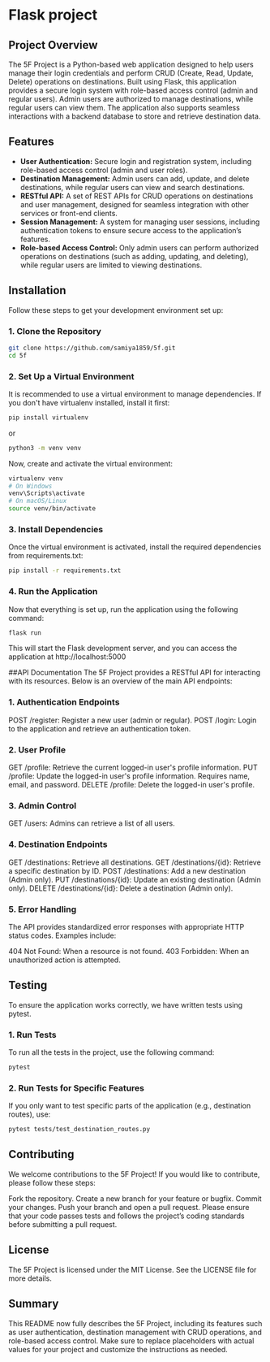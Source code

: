 # Flask project

## Project Overview

The 5F Project is a Python-based web application designed to help users manage their login credentials and perform CRUD (Create, Read, Update, Delete) operations on destinations. Built using Flask, this application provides a secure login system with role-based access control (admin and regular users). Admin users are authorized to manage destinations, while regular users can view them. The application also supports seamless interactions with a backend database to store and retrieve destination data.


## Features

- **User Authentication:** Secure login and registration system, including role-based access control (admin and user roles).
- **Destination Management:** Admin users can add, update, and delete destinations, while regular users can view and search destinations.
- **RESTful API:** A set of REST APIs for CRUD operations on destinations and user management, designed for seamless integration with other services or front-end clients.
- **Session Management:** A system for managing user sessions, including authentication tokens to ensure secure access to the application’s features.
- **Role-based Access Control:** Only admin users can perform authorized operations on destinations (such as adding, updating, and deleting), while regular users are limited to viewing destinations.

## Installation

Follow these steps to get your development environment set up:

### 1. Clone the Repository

```bash
git clone https://github.com/samiya1859/5f.git
cd 5f
```
### 2. Set Up a Virtual Environment
It is recommended to use a virtual environment to manage dependencies. If you don't have virtualenv installed, install it first:
```bash
pip install virtualenv
```
or
```bash
python3 -m venv venv
```
Now, create and activate the virtual environment:
```bash
virtualenv venv
# On Windows
venv\Scripts\activate
# On macOS/Linux
source venv/bin/activate
```
### 3. Install Dependencies
Once the virtual environment is activated, install the required dependencies from requirements.txt:
```bash
pip install -r requirements.txt
```
### 4. Run the Application
Now that everything is set up, run the application using the following command:
```bash
flask run
```
This will start the Flask development server, and you can access the application at http://localhost:5000

##API Documentation
The 5F Project provides a RESTful API for interacting with its resources. Below is an overview of the main API endpoints:

### 1. Authentication Endpoints
POST /register: Register a new user (admin or regular).
POST /login: Login to the application and retrieve an authentication token.
### 2. User Profile
GET /profile: Retrieve the current logged-in user's profile information.
PUT /profile: Update the logged-in user's profile information. Requires name, email, and password.
DELETE /profile: Delete the logged-in user's profile.
### 3. Admin Control
GET /users: Admins can retrieve a list of all users.

### 4. Destination Endpoints
GET /destinations: Retrieve all destinations.
GET /destinations/{id}: Retrieve a specific destination by ID.
POST /destinations: Add a new destination (Admin only).
PUT /destinations/{id}: Update an existing destination (Admin only).
DELETE /destinations/{id}: Delete a destination (Admin only).

### 5. Error Handling
The API provides standardized error responses with appropriate HTTP status codes. Examples include:

404 Not Found: When a resource is not found.
403 Forbidden: When an unauthorized action is attempted.

## Testing
To ensure the application works correctly, we have written tests using pytest.

### 1. Run Tests
To run all the tests in the project, use the following command:
```bash
pytest
```
### 2. Run Tests for Specific Features
If you only want to test specific parts of the application (e.g., destination routes), use:

```bash
pytest tests/test_destination_routes.py
```
## Contributing
We welcome contributions to the 5F Project! If you would like to contribute, please follow these steps:

Fork the repository.
Create a new branch for your feature or bugfix.
Commit your changes.
Push your branch and open a pull request.
Please ensure that your code passes tests and follows the project’s coding standards before submitting a pull request.

## License
The 5F Project is licensed under the MIT License. See the LICENSE file for more details.

## Summary
This README now fully describes the 5F Project, including its features such as user authentication, destination management with CRUD operations, and role-based access control. Make sure to replace placeholders with actual values for your project and customize the instructions as needed.
